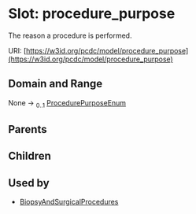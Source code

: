 
# Slot: procedure_purpose


The reason a procedure is performed.

URI: [https://w3id.org/pcdc/model/procedure_purpose](https://w3id.org/pcdc/model/procedure_purpose)


## Domain and Range

None &#8594;  <sub>0..1</sub> [ProcedurePurposeEnum](ProcedurePurposeEnum.md)

## Parents


## Children


## Used by

 * [BiopsyAndSurgicalProcedures](BiopsyAndSurgicalProcedures.md)
